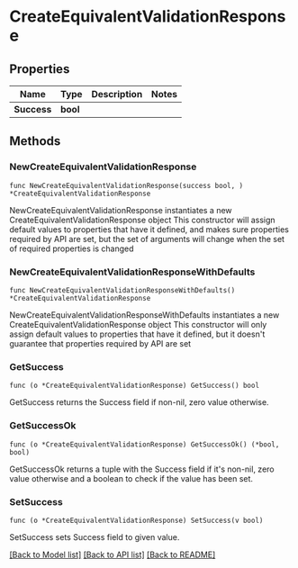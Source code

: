 # CreateEquivalentValidationResponse

## Properties

Name | Type | Description | Notes
------------ | ------------- | ------------- | -------------
**Success** | **bool** |  | 

## Methods

### NewCreateEquivalentValidationResponse

`func NewCreateEquivalentValidationResponse(success bool, ) *CreateEquivalentValidationResponse`

NewCreateEquivalentValidationResponse instantiates a new CreateEquivalentValidationResponse object
This constructor will assign default values to properties that have it defined,
and makes sure properties required by API are set, but the set of arguments
will change when the set of required properties is changed

### NewCreateEquivalentValidationResponseWithDefaults

`func NewCreateEquivalentValidationResponseWithDefaults() *CreateEquivalentValidationResponse`

NewCreateEquivalentValidationResponseWithDefaults instantiates a new CreateEquivalentValidationResponse object
This constructor will only assign default values to properties that have it defined,
but it doesn't guarantee that properties required by API are set

### GetSuccess

`func (o *CreateEquivalentValidationResponse) GetSuccess() bool`

GetSuccess returns the Success field if non-nil, zero value otherwise.

### GetSuccessOk

`func (o *CreateEquivalentValidationResponse) GetSuccessOk() (*bool, bool)`

GetSuccessOk returns a tuple with the Success field if it's non-nil, zero value otherwise
and a boolean to check if the value has been set.

### SetSuccess

`func (o *CreateEquivalentValidationResponse) SetSuccess(v bool)`

SetSuccess sets Success field to given value.



[[Back to Model list]](../README.md#documentation-for-models) [[Back to API list]](../README.md#documentation-for-api-endpoints) [[Back to README]](../README.md)


